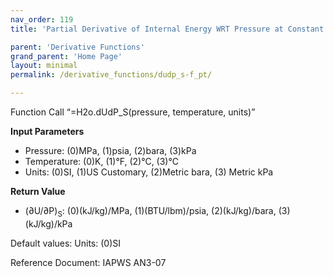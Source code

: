 ```yaml
---
nav_order: 119
title: 'Partial Derivative of Internal Energy WRT Pressure at Constant Entropy f(P, T)'

parent: 'Derivative Functions'
grand_parent: 'Home Page'
layout: minimal
permalink: /derivative_functions/dudp_s-f_pt/

---
```


Function Call “=H2o.dUdP\_S(pressure, temperature, units)”

**Input Parameters**

- Pressure: (0)MPa, (1)psia, (2)bara, (3)kPa
- Temperature: (0)K, (1)°F, (2)°C, (3)°C
- Units: (0)SI, (1)US Customary, (2)Metric bara, (3) Metric kPa

**Return Value**

- (∂U/∂P)<sub>S</sub>: (0)(kJ/kg)/MPa, (1)(BTU/lbm)/psia, (2)(kJ/kg)/bara, (3)(kJ/kg)/kPa

Default values: Units: (0)SI

Reference Document: IAPWS AN3-07